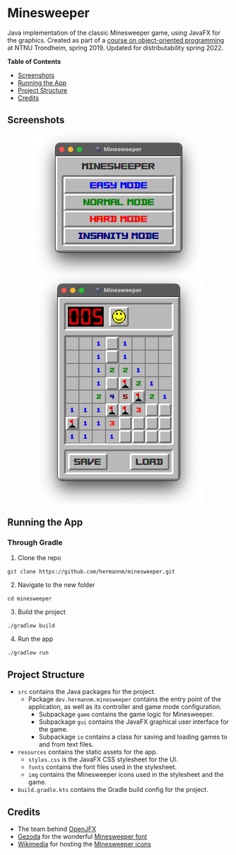# Minesweeper

Java implementation of the classic Minesweeper game, using JavaFX for the graphics. Created as part of a [course on object-oriented programming](https://www.ntnu.edu/studies/courses/TDT4100#tab=omEmnet) at NTNU Trondheim, spring 2019. Updated for distributability spring 2022.

**Table of Contents**

- [Screenshots](#screenshots)
- [Running the App](#running-the-app)
- [Project Structure](#project-structure)
- [Credits](#credits)

## Screenshots

<p align="center">
	<img align=middle alt="Menu screenshot" title="Menu screenshot" src="https://github.com/hermannm/minesweeper/blob/assets/menu_screenshot.png">
	<img align=middle alt="Gameplay screenshot" title="Gameplay screenshot" src="https://github.com/hermannm/minesweeper/blob/assets/gameplay_screenshot.png">
</p>

<p align="center">
	
</p>

## Running the App

### Through Gradle

1. Clone the repo

```
git clone https://github.com/hermannm/minesweeper.git
```

2. Navigate to the new folder

```
cd minesweeper
```

3. Build the project

```
./gradlew build
```

4. Run the app

```
./gradlew run
```

## Project Structure

- `src` contains the Java packages for the project.
  - Package `dev.hermannm.minesweeper` contains the entry point of the application, as well as its controller and game mode configuration.
    - Subpackage `game` contains the game logic for Minesweeper.
    - Subpackage `gui` contains the JavaFX graphical user interface for the game.
    - Subpackage `io` contains a class for saving and loading games to and from text files.
- `resources` contains the static assets for the app.
  - `styles.css` is the JavaFX CSS stylesheet for the UI.
  - `fonts` contains the font files used in the stylesheet.
  - `img` contains the Minesweeper icons used in the stylesheet and the game.
- `build.gradle.kts` contains the Gradle build config for the project.

## Credits

- The team behind [OpenJFX](https://github.com/openjdk/jfx)
- [Gezoda](https://fontstruct.com/fontstructors/593973/gezoda) for the wonderful [Minesweeper font](https://fontstruct.com/fontstructions/show/1501665/mine-sweeper)
- [Wikimedia](https://wikimediafoundation.org/) for hosting the [Minesweeper icons](https://commons.wikimedia.org/wiki/Category:Minesweeper)
